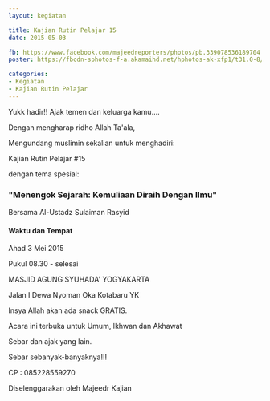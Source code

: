 ```yaml
---
layout: kegiatan

title: Kajian Rutin Pelajar 15
date: 2015-05-03

fb: https://www.facebook.com/majeedreporters/photos/pb.339078536189704.-2207520000.1451133536./762633997167487/
poster: https://fbcdn-sphotos-f-a.akamaihd.net/hphotos-ak-xfp1/t31.0-8/10495004_762633997167487_3571522864725316491_o.jpg

categories:
- Kegiatan
- Kajian Rutin Pelajar
---
```


Yukk hadir!! Ajak temen dan keluarga kamu....

Dengan mengharap ridho Allah Ta'ala,

Mengundang muslimin sekalian untuk menghadiri:

Kajian Rutin Pelajar #15

dengan tema spesial:

### "Menengok Sejarah: Kemuliaan Diraih Dengan Ilmu"

Bersama Al-Ustadz Sulaiman Rasyid

#### Waktu dan Tempat

Ahad 3 Mei 2015

Pukul 08.30 - selesai

MASJID AGUNG SYUHADA' YOGYAKARTA

Jalan I Dewa Nyoman Oka Kotabaru YK

Insya Allah akan ada snack GRATIS.

Acara ini terbuka untuk Umum, Ikhwan dan Akhawat

Sebar dan ajak yang lain.

Sebar sebanyak-banyaknya!!!

CP : 085228559270

Diselenggarakan oleh Majeedr Kajian
